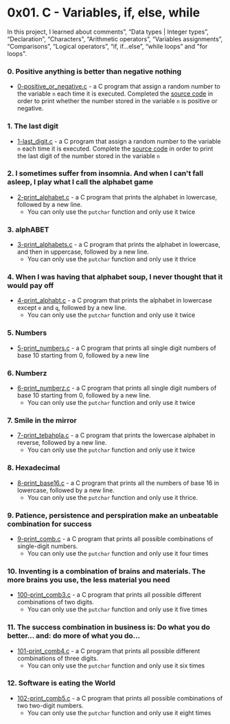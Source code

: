 # 0x01. C - Variables, if, else, while

In this project, I learned about comments”, “Data types | Integer types”, “Declaration”, “Characters”, “Arithmetic operators”, “Variables assignments”, “Comparisons”, “Logical operators”, “if, if…else”, “while loops” and "for loops". 

### 0. Positive anything is better than negative nothing
- [0-positive_or_negative.c](https://github.com/jacobgbemi/alx-low_level_programming/blob/master/0x01-variables_if_else_while/0-positive_or_negative.c) - a C program that assign a random number to the variable ```n``` each time it is executed. Completed the [source code](https://alx-intranet.hbtn.io/rltoken/rrqNDWjrCWdARnWFLPExPw) in order to print whether the number stored in the variable ```n``` is positive or negative. 

### 1. The last digit
- [1-last_digit.c](https://github.com/jacobgbemi/alx-low_level_programming/blob/master/0x01-variables_if_else_while/1-last_digit.c) - a C program that assign a random number to the variable ```n``` each time it is executed. Complete the [source code](https://alx-intranet.hbtn.io/rltoken/5HWhPDsq3jq1yCRQFrLl4Q) in order to print the last digit of the number stored in the variable ```n```

### 2. I sometimes suffer from insomnia. And when I can't fall asleep, I play what I call the alphabet game
- [2-print_alphabet.c](https://github.com/jacobgbemi/alx-low_level_programming/blob/master/0x01-variables_if_else_while/2-print_alphabet.c) - a C program that prints the alphabet in lowercase, followed by a new line.
  - You can only use the ```putchar``` function and only use it twice

### 3. alphABET
- [3-print_alphabets.c](https://github.com/jacobgbemi/alx-low_level_programming/blob/master/0x01-variables_if_else_while/3-print_alphabets.c) - a C program that prints the alphabet in lowercase, and then in uppercase, followed by a new line.
  - You can only use the ```putchar``` function and only use it thrice

### 4. When I was having that alphabet soup, I never thought that it would pay off
- [4-print_alphabt.c](https://github.com/jacobgbemi/alx-low_level_programming/blob/master/0x01-variables_if_else_while/4-print_alphabt.c) - a C program that prints the alphabet in lowercase except ```e``` and ```q```, followed by a new line.
  - You can only use the ```putchar``` function and only use it twice

### 5. Numbers
- [5-print_numbers.c](https://github.com/jacobgbemi/alx-low_level_programming/blob/master/0x01-variables_if_else_while/5-print_numbers.c) - a C program that prints all single digit numbers of base 10 starting from 0, followed by a new line

### 6. Numberz
- [6-print_numberz.c](https://github.com/jacobgbemi/alx-low_level_programming/blob/master/0x01-variables_if_else_while/6-print_numberz.c) - a C program that prints all single digit numbers of base 10 starting from 0, followed by a new line.
  - You can only use the ```putchar``` function and only use it twice

### 7. Smile in the mirror
- [7-print_tebahpla.c](https://github.com/jacobgbemi/alx-low_level_programming/blob/master/0x01-variables_if_else_while/7-print_tebahpla.c) - a C program that prints the lowercase alphabet in reverse, followed by a new line.
  - You can only use the ```putchar``` function and only use it twice

### 8. Hexadecimal
- [8-print_base16.c](https://github.com/jacobgbemi/alx-low_level_programming/blob/master/0x01-variables_if_else_while/8-print_base16.c) - a C program that prints all the numbers of base 16 in lowercase, followed by a new line.
  - You can only use the ```putchar``` function and only use it thrice.

### 9. Patience, persistence and perspiration make an unbeatable combination for success
- [9-print_comb.c](https://github.com/jacobgbemi/alx-low_level_programming/blob/master/0x01-variables_if_else_while/9-print_comb.c) -  a C program that prints all possible combinations of single-digit numbers.
  - You can only use the ```putchar``` function and only use it four times

### 10. Inventing is a combination of brains and materials. The more brains you use, the less material you need
- [100-print_comb3.c](https://github.com/jacobgbemi/alx-low_level_programming/blob/master/0x01-variables_if_else_while/100-print_comb3.c) - a C program that prints all possible different combinations of two digits.
  - You can only use the ```putchar``` function and only use it five times

### 11. The success combination in business is: Do what you do better... and: do more of what you do...
- [101-print_comb4.c](https://github.com/jacobgbemi/alx-low_level_programming/blob/master/0x01-variables_if_else_while/101-print_comb4.c) - a C program that prints all possible different combinations of three digits.
  - You can only use the ```putchar``` function and only use it six times

### 12. Software is eating the World
- [102-print_comb5.c](https://github.com/jacobgbemi/alx-low_level_programming/blob/master/0x01-variables_if_else_while/102-print_comb5.c) - a C program that prints all possible combinations of two two-digit numbers.
  - You can only use the ```putchar``` function and only use it eight times
